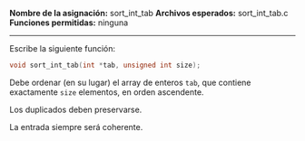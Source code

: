 **Nombre de la asignación:** sort_int_tab
**Archivos esperados:** sort_int_tab.c
**Funciones permitidas:** ninguna

---

Escribe la siguiente función:

```c
void sort_int_tab(int *tab, unsigned int size);
```

Debe ordenar (en su lugar) el array de enteros `tab`, que contiene exactamente `size` elementos, en orden ascendente.

Los duplicados deben preservarse.

La entrada siempre será coherente.
